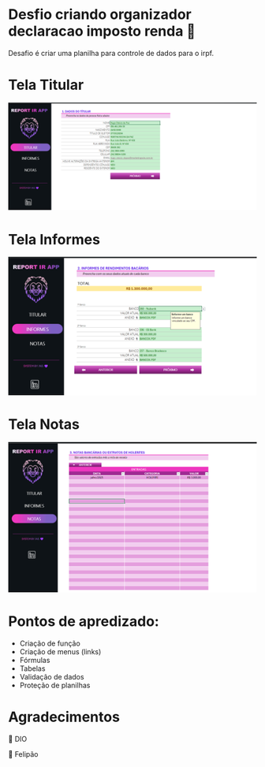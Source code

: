 # Desfio criando organizador declaracao imposto renda 🦁
Desafio é criar uma planilha para controle de dados para o irpf.

# Tela Titular

![image01](images/titular.png)

# Tela Informes

![image01](images/informes.png)

# Tela Notas
![image01](images/notas.png)

# Pontos de apredizado:

* Criação de função
* Criação de menus (links) 
* Fórmulas
* Tabelas
* Validação de dados
* Proteção de planilhas

# Agradecimentos

👋 DIO

👋 Felipão